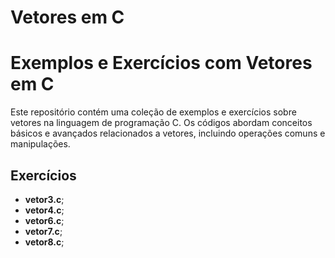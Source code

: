# Vetores em C

# Exemplos e Exercícios com Vetores em C

Este repositório contém uma coleção de exemplos e exercícios sobre vetores na linguagem de programação C. Os códigos abordam conceitos básicos e avançados relacionados a vetores, incluindo operações comuns e manipulações.


## Exercícios

- **vetor3.c**;
- **vetor4.c**;
- **vetor6.c**;
- **vetor7.c**;
- **vetor8.c**;

